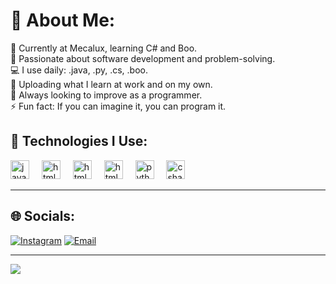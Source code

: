 # 💫 About Me:
🔧 Currently at Mecalux, learning C# and Boo.  <br>🚀 Passionate about software development and problem-solving.  <br>💻 I use daily: .java, .py, .cs, .boo.  <br>📂 Uploading what I learn at work and on my own.  <br>🎯 Always looking to improve as a programmer.  <br>⚡ Fun fact: If you can imagine it, you can program it.  

## 🚀 Technologies I Use:
<div align="left">
  <img src="https://cdn.jsdelivr.net/gh/devicons/devicon/icons/java/java-original.svg" height="30" alt="java logo"  />
  <img width="12" />
  <img src="https://cdn.jsdelivr.net/gh/devicons/devicon/icons/html5/html5-original.svg" height="30" alt="html5 logo"  />
  <img width="12" />
    <img src="https://cdn.jsdelivr.net/gh/devicons/devicon/icons/css3/css3-original.svg" height="30" alt="html5 logo"  />
  <img width="12" />
    <img src="https://cdn.jsdelivr.net/gh/devicons/devicon/icons/javascript/javascript-original.svg" height="30" alt="html5 logo"  />
  <img width="12" />
  <img src="https://cdn.jsdelivr.net/gh/devicons/devicon/icons/python/python-original.svg" height="30" alt="python logo"  />
  <img width="12" />
  <img src="https://cdn.jsdelivr.net/gh/devicons/devicon/icons/csharp/csharp-original.svg" height="30" alt="csharp logo"  />
</div>

---

## 🌐 Socials:
[![Instagram](https://img.shields.io/badge/Instagram-%23E4405F.svg?logo=Instagram&logoColor=white)](https://instagram.com/zurroonn) [![Email](https://img.shields.io/badge/Email-D14836?logo=gmail&logoColor=white)](mailto:aazurron@gmail.com)  <!--[![Discord](https://img.shields.io/badge/Discord-7289DA?logo=discord&logoColor=white)](https://discord.com/users/zurron)-->

---
[![](https://visitcount.itsvg.in/api?id=Zurroonn&icon=0&color=0)](https://visitcount.itsvg.in)

<!-- Proudly created with GPRM ( https://gprm.itsvg.in ) -->
